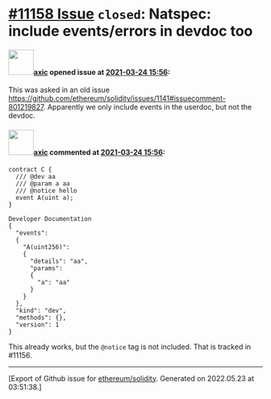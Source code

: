 # [\#11158 Issue](https://github.com/ethereum/solidity/issues/11158) `closed`: Natspec: include events/errors in devdoc too

#### <img src="https://avatars.githubusercontent.com/u/20340?v=4" width="50">[axic](https://github.com/axic) opened issue at [2021-03-24 15:56](https://github.com/ethereum/solidity/issues/11158):

This was asked in an old issue https://github.com/ethereum/solidity/issues/1141#issuecomment-801219827. Apparently we only include events in the userdoc, but not the devdoc.

#### <img src="https://avatars.githubusercontent.com/u/20340?v=4" width="50">[axic](https://github.com/axic) commented at [2021-03-24 15:56](https://github.com/ethereum/solidity/issues/11158#issuecomment-810330023):

```
contract C {
  /// @dev aa
  /// @param a aa
  /// @notice hello
  event A(uint a);
}
```

```
Developer Documentation
{
  "events":
  {
    "A(uint256)":
    {
      "details": "aa",
      "params":
      {
        "a": "aa"
      }
    }
  },
  "kind": "dev",
  "methods": {},
  "version": 1
}
```

This already works, but the `@notice` tag is not included. That is tracked in #11156.


-------------------------------------------------------------------------------



[Export of Github issue for [ethereum/solidity](https://github.com/ethereum/solidity). Generated on 2022.05.23 at 03:51:38.]
